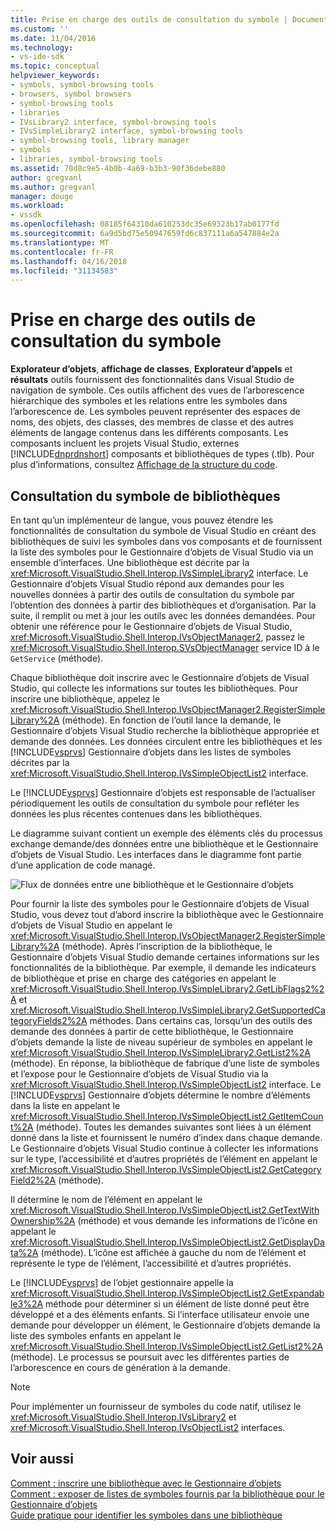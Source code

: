 ```yaml
---
title: Prise en charge des outils de consultation du symbole | Documents Microsoft
ms.custom: ''
ms.date: 11/04/2016
ms.technology:
- vs-ide-sdk
ms.topic: conceptual
helpviewer_keywords:
- symbols, symbol-browsing tools
- browsers, symbol browsers
- symbol-browsing tools
- libraries
- IVsLibrary2 interface, symbol-browsing tools
- IVsSimpleLibrary2 interface, symbol-browsing tools
- symbol-browsing tools, library manager
- symbols
- libraries, symbol-browsing tools
ms.assetid: 70d8c9e5-4b0b-4a69-b3b3-90f36debe880
author: gregvanl
ms.author: gregvanl
manager: douge
ms.workload:
- vssdk
ms.openlocfilehash: 08185f64310da610253dc35e69323b17ab0177fd
ms.sourcegitcommit: 6a9d5bd75e50947659fd6c837111a6a547884e2a
ms.translationtype: MT
ms.contentlocale: fr-FR
ms.lasthandoff: 04/16/2018
ms.locfileid: "31134583"
---
```

# <a name="supporting-symbol-browsing-tools"></a>Prise en charge des outils de consultation du symbole
**Explorateur d’objets**, **affichage de classes**, **Explorateur d’appels** et **résultats** outils fournissent des fonctionnalités dans Visual Studio de navigation de symbole. Ces outils affichent des vues de l’arborescence hiérarchique des symboles et les relations entre les symboles dans l’arborescence de. Les symboles peuvent représenter des espaces de noms, des objets, des classes, des membres de classe et des autres éléments de langage contenus dans les différents composants. Les composants incluent les projets Visual Studio, externes [!INCLUDE[dnprdnshort](../../code-quality/includes/dnprdnshort_md.md)] composants et bibliothèques de types (.tlb). Pour plus d’informations, consultez [Affichage de la structure du code](../../ide/viewing-the-structure-of-code.md).  
  
## <a name="symbol-browsing-libraries"></a>Consultation du symbole de bibliothèques  
 En tant qu’un implémenteur de langue, vous pouvez étendre les fonctionnalités de consultation du symbole de Visual Studio en créant des bibliothèques de suivi les symboles dans vos composants et de fournissent la liste des symboles pour le Gestionnaire d’objets de Visual Studio via un ensemble d’interfaces. Une bibliothèque est décrite par la <xref:Microsoft.VisualStudio.Shell.Interop.IVsSimpleLibrary2> interface. Le Gestionnaire d’objets Visual Studio répond aux demandes pour les nouvelles données à partir des outils de consultation du symbole par l’obtention des données à partir des bibliothèques et d’organisation. Par la suite, il remplit ou met à jour les outils avec les données demandées. Pour obtenir une référence pour le Gestionnaire d’objets de Visual Studio, <xref:Microsoft.VisualStudio.Shell.Interop.IVsObjectManager2>, passez le <xref:Microsoft.VisualStudio.Shell.Interop.SVsObjectManager> service ID à le `GetService` (méthode).  
  
 Chaque bibliothèque doit inscrire avec le Gestionnaire d’objets de Visual Studio, qui collecte les informations sur toutes les bibliothèques. Pour inscrire une bibliothèque, appelez le <xref:Microsoft.VisualStudio.Shell.Interop.IVsObjectManager2.RegisterSimpleLibrary%2A> (méthode). En fonction de l’outil lance la demande, le Gestionnaire d’objets Visual Studio recherche la bibliothèque appropriée et demande des données. Les données circulent entre les bibliothèques et les [!INCLUDE[vsprvs](../../code-quality/includes/vsprvs_md.md)] Gestionnaire d’objets dans les listes de symboles décrites par la <xref:Microsoft.VisualStudio.Shell.Interop.IVsSimpleObjectList2> interface.  
  
 Le [!INCLUDE[vsprvs](../../code-quality/includes/vsprvs_md.md)] Gestionnaire d’objets est responsable de l’actualiser périodiquement les outils de consultation du symbole pour refléter les données les plus récentes contenues dans les bibliothèques.  
  
 Le diagramme suivant contient un exemple des éléments clés du processus exchange demande/des données entre une bibliothèque et le Gestionnaire d’objets de Visual Studio. Les interfaces dans le diagramme font partie d’une application de code managé.  
  
 ![Flux de données entre une bibliothèque et le Gestionnaire d’objets](../../extensibility/internals/media/callbrowserdiagram.gif "CallBrowserDiagram")  
  
 Pour fournir la liste des symboles pour le Gestionnaire d’objets de Visual Studio, vous devez tout d’abord inscrire la bibliothèque avec le Gestionnaire d’objets de Visual Studio en appelant le <xref:Microsoft.VisualStudio.Shell.Interop.IVsObjectManager2.RegisterSimpleLibrary%2A> (méthode). Après l’inscription de la bibliothèque, le Gestionnaire d’objets Visual Studio demande certaines informations sur les fonctionnalités de la bibliothèque. Par exemple, il demande les indicateurs de bibliothèque et prise en charge des catégories en appelant le <xref:Microsoft.VisualStudio.Shell.Interop.IVsSimpleLibrary2.GetLibFlags2%2A> et <xref:Microsoft.VisualStudio.Shell.Interop.IVsSimpleLibrary2.GetSupportedCategoryFields2%2A> méthodes. Dans certains cas, lorsqu’un des outils des demande des données à partir de cette bibliothèque, le Gestionnaire d’objets demande la liste de niveau supérieur de symboles en appelant le <xref:Microsoft.VisualStudio.Shell.Interop.IVsSimpleLibrary2.GetList2%2A> (méthode). En réponse, la bibliothèque de fabrique d’une liste de symboles et l’expose pour le Gestionnaire d’objets de Visual Studio via la <xref:Microsoft.VisualStudio.Shell.Interop.IVsSimpleObjectList2> interface. Le [!INCLUDE[vsprvs](../../code-quality/includes/vsprvs_md.md)] Gestionnaire d’objets détermine le nombre d’éléments dans la liste en appelant le <xref:Microsoft.VisualStudio.Shell.Interop.IVsSimpleObjectList2.GetItemCount%2A> (méthode). Toutes les demandes suivantes sont liées à un élément donné dans la liste et fournissent le numéro d’index dans chaque demande. Le Gestionnaire d’objets Visual Studio continue à collecter les informations sur le type, l’accessibilité et d’autres propriétés de l’élément en appelant le <xref:Microsoft.VisualStudio.Shell.Interop.IVsSimpleObjectList2.GetCategoryField2%2A> (méthode).  
  
 Il détermine le nom de l’élément en appelant le <xref:Microsoft.VisualStudio.Shell.Interop.IVsSimpleObjectList2.GetTextWithOwnership%2A> (méthode) et vous demande les informations de l’icône en appelant le <xref:Microsoft.VisualStudio.Shell.Interop.IVsSimpleObjectList2.GetDisplayData%2A> (méthode). L’icône est affichée à gauche du nom de l’élément et représente le type de l’élément, l’accessibilité et d’autres propriétés.  
  
 Le [!INCLUDE[vsprvs](../../code-quality/includes/vsprvs_md.md)] de l’objet gestionnaire appelle la <xref:Microsoft.VisualStudio.Shell.Interop.IVsSimpleObjectList2.GetExpandable3%2A> méthode pour déterminer si un élément de liste donné peut être développé et a des éléments enfants. Si l’interface utilisateur envoie une demande pour développer un élément, le Gestionnaire d’objets demande la liste des symboles enfants en appelant le <xref:Microsoft.VisualStudio.Shell.Interop.IVsSimpleObjectList2.GetList2%2A> (méthode). Le processus se poursuit avec les différentes parties de l’arborescence en cours de génération à la demande.  
  
> [!NOTE]
>  Pour implémenter un fournisseur de symboles du code natif, utilisez le <xref:Microsoft.VisualStudio.Shell.Interop.IVsLibrary2> et <xref:Microsoft.VisualStudio.Shell.Interop.IVsObjectList2> interfaces.  
  
## <a name="see-also"></a>Voir aussi  
 [Comment : inscrire une bibliothèque avec le Gestionnaire d’objets](../../extensibility/internals/how-to-register-a-library-with-the-object-manager.md)   
 [Comment : exposer de listes de symboles fournis par la bibliothèque pour le Gestionnaire d’objets](../../extensibility/internals/how-to-expose-lists-of-symbols-provided-by-the-library-to-the-object-manager.md)   
 [Guide pratique pour identifier les symboles dans une bibliothèque](../../extensibility/internals/how-to-identify-symbols-in-a-library.md)